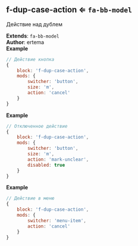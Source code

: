 <a name="module_f-dup-case-action"></a>

## f-dup-case-action ⇐ <code>fa-bb-model</code>
Действие над дублем

**Extends**: <code>fa-bb-model</code>  
**Author**: ertema  
**Example**  
```js
// Действие кнопка
{
    block: 'f-dup-case-action',
    mods: {
        switcher: 'button',
        size: 'm',
        action: 'cancel'
    }
}
```
**Example**  
```js
// Отключенное действие
{
    block: 'f-dup-case-action',
    mods: {
        switcher: 'button',
        size: 'm',
        action: 'mark-unclear',
        disabled: true
    }
}
```
**Example**  
```js
// Действие в меню
{
    block: 'f-dup-case-action',
    mods: {
        switcher: 'menu-item',
        action: 'cancel'
    }
}
```
